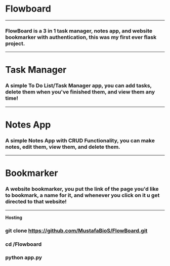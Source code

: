 **<h1>Flowboard</h1>**

---

### FlowBoard is a 3 in 1  task manager, notes app, and website bookmarker with authentication, this was my first ever flask project.

---

**<h1>Task Manager</h1>**

### A simple To Do List/Task Manager app, you can add tasks, delete them when you've finished them, and view them any time! 

---

**<h1>Notes App</h1>**

### A simple Notes App with CRUD Functionality, you can make notes, edit them, view them, and delete them.

---

**<h1>Bookmarker</h1>**

### A website bookmarker, you put the link of the page you'd like to bookmark, a name for it, and whenever you click on it u get directed to that website!

---

**Hosting**

### git clone https://github.com/MustafaBioS/FlowBoard.git
### cd /Flowboard
### python app.py
